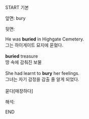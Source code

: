 START
기본

앞면:
bury


뒷면:
<div>He was <b>buried</b> in Highgate Cemetery. </div><div>그는 하이게이트 묘지에 묻혔다.</div><div><br></div><div><div><b>buried</b> treasure </div><div>땅 속에 감춰진 보물</div></div><div><br></div><div><div>She had learnt to <b>bury</b> her feelings. </div><div>그녀는 자기 감정을 감출 줄 알게 되었다.</div></div><div><br></div><div>묻다[매장하다]</div>


해석:
<!--ID: 1746614453550-->
END